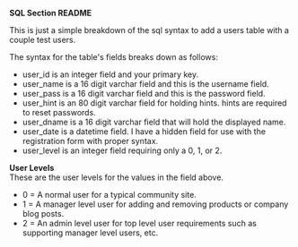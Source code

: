 __SQL Section README__

This is just a simple breakdown of the sql syntax to add a users table with a couple test users.

The syntax for the table's fields breaks down as follows:

- user_id is an integer field and your primary key.
- user_name is a 16 digit varchar field and this is the username field.
- user_pass is a 16 digit varchar field and this is the password field.
- user_hint is an 80 digit varchar field for holding hints. hints are required to reset passwords.
- user_dname is a 16 digit varchar field that will hold the displayed name.
- user_date is a datetime field. I have a hidden field for use with the registration form with proper syntax.
- user_level is an integer field requiring only a 0, 1, or 2. 

__User Levels__<br>
These are the user levels for the values in the field above.

- 0 = A normal user for a typical community site.
- 1 = A manager level user for adding and removing products or company blog posts.
- 2 = An admin level user for top level user requirements such as supporting manager level users, etc.